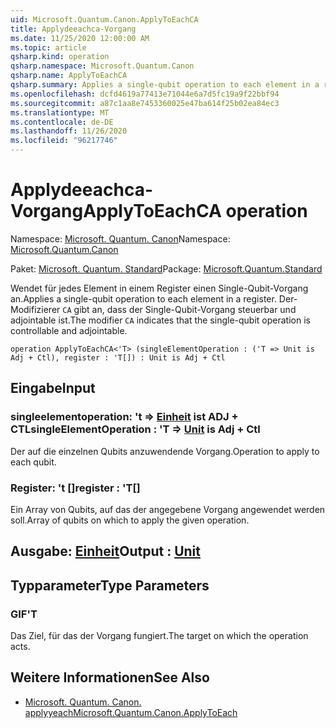 ```yaml
---
uid: Microsoft.Quantum.Canon.ApplyToEachCA
title: Applydeeachca-Vorgang
ms.date: 11/25/2020 12:00:00 AM
ms.topic: article
qsharp.kind: operation
qsharp.namespace: Microsoft.Quantum.Canon
qsharp.name: ApplyToEachCA
qsharp.summary: Applies a single-qubit operation to each element in a register. The modifier `CA` indicates that the single-qubit operation is controllable and adjointable.
ms.openlocfilehash: dcfd4619a77413e71044e6a7d5fc19a9f22bbf94
ms.sourcegitcommit: a87c1aa8e7453360025e47ba614f25b02ea84ec3
ms.translationtype: MT
ms.contentlocale: de-DE
ms.lasthandoff: 11/26/2020
ms.locfileid: "96217746"
---
```

# <a name="applytoeachca-operation"></a><span data-ttu-id="73b83-102">Applydeeachca-Vorgang</span><span class="sxs-lookup"><span data-stu-id="73b83-102">ApplyToEachCA operation</span></span>

<span data-ttu-id="73b83-103">Namespace: [Microsoft. Quantum. Canon](xref:Microsoft.Quantum.Canon)</span><span class="sxs-lookup"><span data-stu-id="73b83-103">Namespace: [Microsoft.Quantum.Canon](xref:Microsoft.Quantum.Canon)</span></span>

<span data-ttu-id="73b83-104">Paket: [Microsoft. Quantum. Standard](https://nuget.org/packages/Microsoft.Quantum.Standard)</span><span class="sxs-lookup"><span data-stu-id="73b83-104">Package: [Microsoft.Quantum.Standard](https://nuget.org/packages/Microsoft.Quantum.Standard)</span></span>


<span data-ttu-id="73b83-105">Wendet für jedes Element in einem Register einen Single-Qubit-Vorgang an.</span><span class="sxs-lookup"><span data-stu-id="73b83-105">Applies a single-qubit operation to each element in a register.</span></span>
<span data-ttu-id="73b83-106">Der-Modifizierer `CA` gibt an, dass der Single-Qubit-Vorgang steuerbar und adjointable ist.</span><span class="sxs-lookup"><span data-stu-id="73b83-106">The modifier `CA` indicates that the single-qubit operation is controllable and adjointable.</span></span>

```qsharp
operation ApplyToEachCA<'T> (singleElementOperation : ('T => Unit is Adj + Ctl), register : 'T[]) : Unit is Adj + Ctl
```


## <a name="input"></a><span data-ttu-id="73b83-107">Eingabe</span><span class="sxs-lookup"><span data-stu-id="73b83-107">Input</span></span>

### <a name="singleelementoperation--t--unit--is-adj--ctl"></a><span data-ttu-id="73b83-108">singleelementoperation: 't => [Einheit](xref:microsoft.quantum.lang-ref.unit)  ist ADJ + CTL</span><span class="sxs-lookup"><span data-stu-id="73b83-108">singleElementOperation : 'T => [Unit](xref:microsoft.quantum.lang-ref.unit)  is Adj + Ctl</span></span>

<span data-ttu-id="73b83-109">Der auf die einzelnen Qubits anzuwendende Vorgang.</span><span class="sxs-lookup"><span data-stu-id="73b83-109">Operation to apply to each qubit.</span></span>


### <a name="register--t"></a><span data-ttu-id="73b83-110">Register: 't []</span><span class="sxs-lookup"><span data-stu-id="73b83-110">register : 'T[]</span></span>

<span data-ttu-id="73b83-111">Ein Array von Qubits, auf das der angegebene Vorgang angewendet werden soll.</span><span class="sxs-lookup"><span data-stu-id="73b83-111">Array of qubits on which to apply the given operation.</span></span>



## <a name="output--unit"></a><span data-ttu-id="73b83-112">Ausgabe: [Einheit](xref:microsoft.quantum.lang-ref.unit)</span><span class="sxs-lookup"><span data-stu-id="73b83-112">Output : [Unit](xref:microsoft.quantum.lang-ref.unit)</span></span>



## <a name="type-parameters"></a><span data-ttu-id="73b83-113">Typparameter</span><span class="sxs-lookup"><span data-stu-id="73b83-113">Type Parameters</span></span>

### <a name="t"></a><span data-ttu-id="73b83-114">GIF</span><span class="sxs-lookup"><span data-stu-id="73b83-114">'T</span></span>

<span data-ttu-id="73b83-115">Das Ziel, für das der Vorgang fungiert.</span><span class="sxs-lookup"><span data-stu-id="73b83-115">The target on which the operation acts.</span></span>

## <a name="see-also"></a><span data-ttu-id="73b83-116">Weitere Informationen</span><span class="sxs-lookup"><span data-stu-id="73b83-116">See Also</span></span>

- [<span data-ttu-id="73b83-117">Microsoft. Quantum. Canon. applyyeach</span><span class="sxs-lookup"><span data-stu-id="73b83-117">Microsoft.Quantum.Canon.ApplyToEach</span></span>](xref:Microsoft.Quantum.Canon.ApplyToEach)